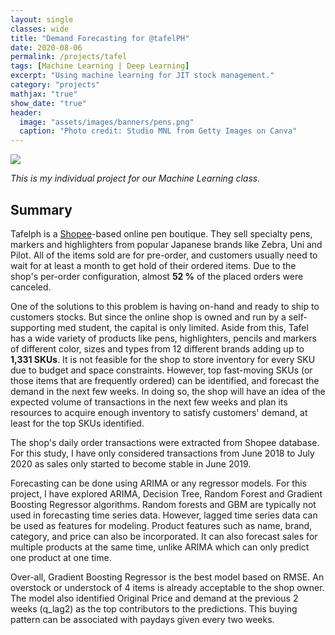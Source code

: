 ```yaml
---
layout: single
classes: wide
title: "Demand Forecasting for @tafelPH"
date: 2020-08-06
permalink: /projects/tafel
tags: [Machine Learning | Deep Learning]
excerpt: "Using machine learning for JIT stock management."
category: "projects"
mathjax: "true"
show_date: "true"
header:
  image: "assets/images/banners/pens.png"
  caption: "Photo credit: Studio MNL from Getty Images on Canva"
---
```

[![](https://img.shields.io/badge/Google_Drive-View_Slides-4285F4?logo=googledrive)](https://drive.google.com/file/d/1d7uFb7W2htxLaPZaAtRGSrM-M3OLZQVG/view?usp=sharing)

*This is my individual project for our Machine Learning class.*

## Summary

Tafelph is a [Shopee](https://shopee.ph/mari.ol.shop)-based online pen boutique. They sell specialty pens, markers and highlighters from popular Japanese brands like Zebra, Uni and Pilot. All of the items sold are for pre-order, and customers usually need to wait for at least a month to get hold of their ordered items. Due to the shop's per-order configuration, almost __52 %__ of the placed orders were canceled. 

One of the solutions to this problem is having on-hand and ready to ship to customers stocks. But since the online shop is owned and run by a self-supporting med student, the capital is only limited. Aside from this, Tafel has a wide variety of products like pens, highlighters, pencils and markers of different color, sizes and types from 12 different brands adding up to __1,331 SKUs__. It is not feasible for the shop to store inventory for every SKU due to budget and space constraints. However, top fast-moving SKUs (or those items that are frequently ordered) can be identified, and forecast the demand in the next few weeks. In doing so, the shop will have an idea of the expected volume of transactions in the next few weeks and plan its resources to acquire enough inventory to satisfy customers' demand, at least for the top SKUs identified. 

The shop's daily order transactions were extracted from Shopee database. For this study, I have only considered transactions from June 2018 to July 2020 as sales only started to become stable in June 2019.

Forecasting can be done using ARIMA or any regressor models. For this project, I have explored ARIMA, Decision Tree, Random Forest and Gradient Boosting Regressor algorithms. Random forests and GBM are typically not used in forecasting time series data. However, lagged time series data can be used as features for modeling. Product features such as name, brand, category, and price can also be incorporated. It can also forecast sales for multiple products at the same time, unlike ARIMA which can only predict one product at one time.

Over-all, Gradient Boosting Regressor is the best model based on RMSE. An overstock or understock of 4 items is already acceptable to the shop owner. The model also identified Original Price and demand at the previous 2 weeks (q_lag2) as the top contributors to the predictions. This buying pattern can be associated with paydays given every two weeks.
